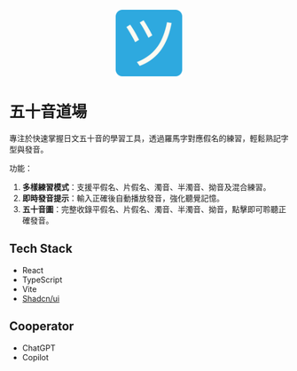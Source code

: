 <p align="center">
  <a href="https://blueswen.github.io/gojuon-dojo" target="_blank">
    <img width="120" src="./logo.png" alt="五十音道場">
  </a>
</p>

# 五十音道場

專注於快速掌握日文五十音的學習工具，透過羅馬字對應假名的練習，輕鬆熟記字型與發音。

功能：

1. **多樣練習模式**：支援平假名、片假名、濁音、半濁音、拗音及混合練習。
2. **即時發音提示**：輸入正確後自動播放發音，強化聽覺記憶。
3. **五十音圖**：完整收錄平假名、片假名、濁音、半濁音、拗音，點擊即可聆聽正確發音。

## Tech Stack

- React
- TypeScript
- Vite
- [Shadcn/ui](https://ui.shadcn.com/)

## Cooperator

- ChatGPT
- Copilot
